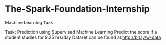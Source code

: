 # The-Spark-Foundation-Internship
Machine Learning Task

Task: Prediction using Supervised Machine Learning Predict the score if a student studies for 9.25 hrs/day Dataset can be found at:http://bit.ly/w-data
